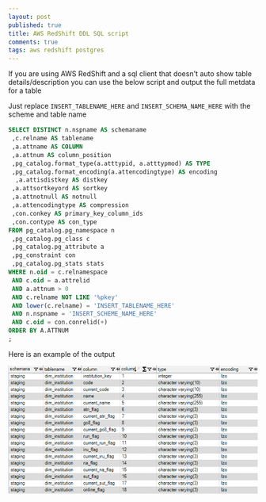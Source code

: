 ```yaml
---
layout: post
published: true
title: AWS RedShift DDL SQL script
comments: true
tags: aws redshift postgres
---
```


If you are using AWS RedShift and a sql client that doesn't auto show table details/description you can use the below script and output the full metdata for a table

Just replace `INSERT_TABLENAME_HERE` and `INSERT_SCHEMA_NAME_HERE` with the scheme and table name

``` sql
SELECT DISTINCT n.nspname AS schemaname
 ,c.relname AS tablename
 ,a.attname AS COLUMN
 ,a.attnum AS column_position
 ,pg_catalog.format_type(a.atttypid, a.atttypmod) AS TYPE
 ,pg_catalog.format_encoding(a.attencodingtype) AS encoding
  ,a.attisdistkey AS distkey
 ,a.attsortkeyord AS sortkey
 ,a.attnotnull AS notnull
 ,a.attencodingtype AS compression
 ,con.conkey AS primary_key_column_ids
 ,con.contype AS con_type
FROM pg_catalog.pg_namespace n
 ,pg_catalog.pg_class c
 ,pg_catalog.pg_attribute a
 ,pg_constraint con
 ,pg_catalog.pg_stats stats
WHERE n.oid = c.relnamespace
 AND c.oid = a.attrelid
 AND a.attnum > 0
 AND c.relname NOT LIKE '%pkey'
 AND lower(c.relname) = 'INSERT_TABLENAME_HERE'
 AND n.nspname = 'INSERT_SCHEME_NAME_HERE'
 AND c.oid = con.conrelid(+)
ORDER BY A.ATTNUM
;
```

<!--more-->

Here is an example of the output

![RedShift DDL SQL](/img/2017-07-17-RedShift-DDL.PNG)
